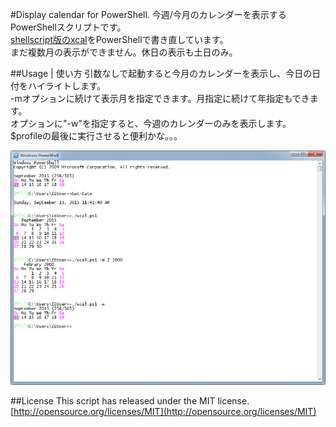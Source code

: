#Display calendar for PowerShell.
今週/今月のカレンダーを表示するPowerShellスクリプトです。  
[shellscript版のxcal](https://github.com/Takeru-chan/xcal)をPowerShellで書き直しています。  
まだ複数月の表示ができません。休日の表示も土日のみ。  

##Usage | 使い方
引数なしで起動すると今月のカレンダーを表示し、今日の日付をハイライトします。  
-mオプションに続けて表示月を指定できます。月指定に続けて年指定もできます。  
オプションに"-w"を指定すると、今週のカレンダーのみを表示します。  
$profileの最後に実行させると便利かな。。。  

![プログラム実行例](./wcal.png)

##License
This script has released under the MIT license.  
[http://opensource.org/licenses/MIT](http://opensource.org/licenses/MIT)
